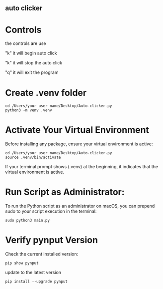 ## auto clicker 

# Controls 
the controls are use 

 "k" it will begin auto click

 "k" it will stop the auto click

 "q" it will exit the program

# Create .venv folder
```badh
cd /Users/your user name/Desktop/Auto-clicker-py
python3 -m venv .venv
```

# Activate Your Virtual Environment
Before installing any package, ensure your virtual environment is active:
```badh
cd /Users/your user name/Desktop/Auto-clicker-py
source .venv/bin/activate
```
If your terminal prompt shows (.venv) at the beginning, it indicates that the virtual environment is active.

# Run Script as Administrator:
To run the Python script as an administrator on macOS, you can prepend sudo to your script execution in the terminal:
```badh
sudo python3 main.py
```
# Verify pynput Version
Check the current installed version:
```badh
pip show pynput
```

 update to the latest version
```badh
pip install --upgrade pynput
```
